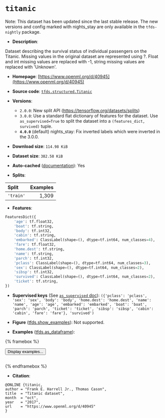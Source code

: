 <div itemscope itemtype="http://schema.org/Dataset">
  <div itemscope itemprop="includedInDataCatalog" itemtype="http://schema.org/DataCatalog">
    <meta itemprop="name" content="TensorFlow Datasets" />
  </div>
  <meta itemprop="name" content="titanic" />
  <meta itemprop="description" content="Dataset describing the survival status of individual passengers on the Titanic. Missing values in the original dataset are represented using ?. Float and int missing values are replaced with -1, string missing values are replaced with &#x27;Unknown&#x27;.&#10;&#10;To use this dataset:&#10;&#10;```python&#10;import tensorflow_datasets as tfds&#10;&#10;ds = tfds.load(&#x27;titanic&#x27;, split=&#x27;train&#x27;)&#10;for ex in ds.take(4):&#10;  print(ex)&#10;```&#10;&#10;See [the guide](https://www.tensorflow.org/datasets/overview) for more&#10;informations on [tensorflow_datasets](https://www.tensorflow.org/datasets).&#10;&#10;" />
  <meta itemprop="url" content="https://www.tensorflow.org/datasets/catalog/titanic" />
  <meta itemprop="sameAs" content="https://www.openml.org/d/40945" />
  <meta itemprop="citation" content="@ONLINE {titanic,&#10;author = &quot;Frank E. Harrell Jr., Thomas Cason&quot;,&#10;title  = &quot;Titanic dataset&quot;,&#10;month  = &quot;oct&quot;,&#10;year   = &quot;2017&quot;,&#10;url    = &quot;https://www.openml.org/d/40945&quot;&#10;}" />
</div>

# `titanic`


Note: This dataset has been updated since the last stable release. The new
versions and config marked with
<span class="material-icons" title="Available only in the tfds-nightly package">nights_stay</span>
are only available in the `tfds-nightly` package.

*   **Description**:

Dataset describing the survival status of individual passengers on the Titanic.
Missing values in the original dataset are represented using ?. Float and int
missing values are replaced with -1, string missing values are replaced with
'Unknown'.

*   **Homepage**:
    [https://www.openml.org/d/40945](https://www.openml.org/d/40945)

*   **Source code**:
    [`tfds.structured.Titanic`](https://github.com/tensorflow/datasets/tree/master/tensorflow_datasets/structured/titanic.py)

*   **Versions**:

    *   `2.0.0`: New split API (https://tensorflow.org/datasets/splits)
    *   `3.0.0`: Use a standard flat dictionary of features for the dataset. Use
        `as_supervised=True` to split the dataset into a `(features_dict,
        survived)` tuple.
    *   **`4.0.0`** (default)
        <span class="material-icons" title="Available only in the tfds-nightly package">nights_stay</span>:
        Fix inverted labels which were inverted in the 3.0.0.

*   **Download size**: `114.98 KiB`

*   **Dataset size**: `382.58 KiB`

*   **Auto-cached**
    ([documentation](https://www.tensorflow.org/datasets/performances#auto-caching)):
    Yes

*   **Splits**:

Split     | Examples
:-------- | -------:
`'train'` | 1,309

*   **Features**:

```python
FeaturesDict({
    'age': tf.float32,
    'boat': tf.string,
    'body': tf.int32,
    'cabin': tf.string,
    'embarked': ClassLabel(shape=(), dtype=tf.int64, num_classes=4),
    'fare': tf.float32,
    'home.dest': tf.string,
    'name': tf.string,
    'parch': tf.int32,
    'pclass': ClassLabel(shape=(), dtype=tf.int64, num_classes=3),
    'sex': ClassLabel(shape=(), dtype=tf.int64, num_classes=2),
    'sibsp': tf.int32,
    'survived': ClassLabel(shape=(), dtype=tf.int64, num_classes=2),
    'ticket': tf.string,
})
```

*   **Supervised keys** (See
    [`as_supervised` doc](https://www.tensorflow.org/datasets/api_docs/python/tfds/load#args)):
    `({'pclass': 'pclass', 'sex': 'sex', 'body': 'body', 'home.dest':
    'home.dest', 'name': 'name', 'age': 'age', 'embarked': 'embarked', 'boat':
    'boat', 'parch': 'parch', 'ticket': 'ticket', 'sibsp': 'sibsp', 'cabin':
    'cabin', 'fare': 'fare'}, 'survived')`

*   **Figure**
    ([tfds.show_examples](https://www.tensorflow.org/datasets/api_docs/python/tfds/visualization/show_examples)):
    Not supported.

*   **Examples**
    ([tfds.as_dataframe](https://www.tensorflow.org/datasets/api_docs/python/tfds/as_dataframe)):

<!-- mdformat off(HTML should not be auto-formatted) -->

{% framebox %}

<button id="displaydataframe">Display examples...</button>
<div id="dataframecontent" style="overflow-x:auto"></div>
<script src="https://www.gstatic.com/external_hosted/jquery2.min.js"></script>
<script>
var url = "https://storage.googleapis.com/tfds-data/visualization/dataframe/titanic-4.0.0.html";
$(document).ready(() => {
  $("#displaydataframe").click((event) => {
    // Disable the button after clicking (dataframe loaded only once).
    $("#displaydataframe").prop("disabled", true);

    // Pre-fetch and display the content
    $.get(url, (data) => {
      $("#dataframecontent").html(data);
    }).fail(() => {
      $("#dataframecontent").html(
        'Error loading examples. If the error persist, please open '
        + 'a new issue.'
      );
    });
  });
});
</script>

{% endframebox %}

<!-- mdformat on -->

*   **Citation**:

```
@ONLINE {titanic,
author = "Frank E. Harrell Jr., Thomas Cason",
title  = "Titanic dataset",
month  = "oct",
year   = "2017",
url    = "https://www.openml.org/d/40945"
}
```

